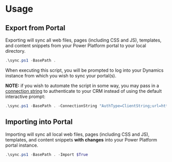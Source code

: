 # Usage

## Export from Portal

Exporting will sync all web files, pages (including CSS and JS), templates,
and content snippets from your Power Platform portal to your local directory.

```powershell
.\sync.ps1 -BasePath .
```

When executing this script, you will be prompted to log into your Dynamics
instance from which you wish to sync your portal(s).

**NOTE:** if you wish to automate the script in some way, you may pass in
a [connection string](https://docs.microsoft.com/en-us/powerapps/developer/data-platform/xrm-tooling/use-connection-strings-xrm-tooling-connect) to authenticate to your CRM
instead of using the default interactive prompt:

```powershell
.\sync.ps1 -BasePath . -ConnectionString "AuthType=ClientString;url=https://contosotest.crm.dynamics.com;ClientId={AppId};ClientSecret={ClientSecret}"
```

## Importing into Portal

Importing will sync all local web files, pages (including CSS and JS), templates,
and content snippets **with changes** into your Power Platform portal instance.

```powershell
.\sync.ps1 -BasePath . -Import $True
```
